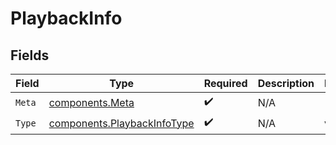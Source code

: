 # PlaybackInfo


## Fields

| Field                                                                      | Type                                                                       | Required                                                                   | Description                                                                | Example                                                                    |
| -------------------------------------------------------------------------- | -------------------------------------------------------------------------- | -------------------------------------------------------------------------- | -------------------------------------------------------------------------- | -------------------------------------------------------------------------- |
| `Meta`                                                                     | [components.Meta](../../models/components/meta.md)                         | :heavy_check_mark:                                                         | N/A                                                                        |                                                                            |
| `Type`                                                                     | [components.PlaybackInfoType](../../models/components/playbackinfotype.md) | :heavy_check_mark:                                                         | N/A                                                                        | vod                                                                        |
